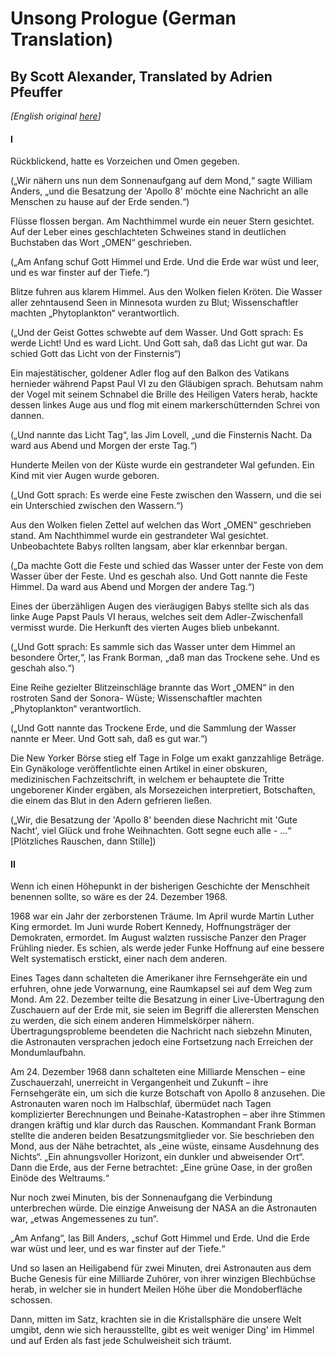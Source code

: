 # Unsong Prologue (German Translation)
## By Scott Alexander, Translated by Adrien Pfeuffer

*[English original [here](http://unsongbook.com/prologue-2/)]*

#### I

Rückblickend, hatte es Vorzeichen und Omen gegeben.

(„Wir nähern uns nun dem Sonnenaufgang auf dem Mond,“ sagte William Anders, „und die
Besatzung der 'Apollo 8' möchte eine Nachricht an alle Menschen zu hause auf der Erde senden.“)

Flüsse flossen bergan. Am Nachthimmel wurde ein neuer Stern gesichtet. Auf der Leber eines
geschlachteten Schweines stand in deutlichen Buchstaben das Wort „OMEN“ geschrieben.

(„Am Anfang schuf Gott Himmel und Erde. Und die Erde war wüst und leer, und es war finster auf
der Tiefe.“)

Blitze fuhren aus klarem Himmel. Aus den Wolken fielen Kröten. Die Wasser aller zehntausend
Seen in Minnesota wurden zu Blut; Wissenschaftler machten „Phytoplankton“ verantwortlich.

(„Und der Geist Gottes schwebte auf dem Wasser. Und Gott sprach: Es werde Licht! Und es ward
Licht. Und Gott sah, daß das Licht gut war. Da schied Gott das Licht von der Finsternis“)

Ein majestätischer, goldener Adler flog auf den Balkon des Vatikans hernieder während Papst Paul
VI zu den Gläubigen sprach. Behutsam nahm der Vogel mit seinem Schnabel die Brille des Heiligen
Vaters herab, hackte dessen linkes Auge aus und flog mit einem markerschütternden Schrei von
dannen.

(„Und nannte das Licht Tag“, las Jim Lovell, „und die Finsternis Nacht. Da ward aus Abend und 
Morgen der erste Tag.“)

Hunderte Meilen von der Küste wurde ein gestrandeter Wal gefunden. Ein Kind mit vier Augen
wurde geboren.

(„Und Gott sprach: Es werde eine Feste zwischen den Wassern, und die sei ein Unterschied
zwischen den Wassern.“)

Aus den Wolken fielen Zettel auf welchen das Wort „OMEN“ geschrieben stand. Am Nachthimmel
wurde ein gestrandeter Wal gesichtet. Unbeobachtete Babys rollten langsam, aber klar erkennbar
bergan.

(„Da machte Gott die Feste und schied das Wasser unter der Feste von dem Wasser über der Feste.
Und es geschah also. Und Gott nannte die Feste Himmel. Da ward aus Abend und Morgen der
andere Tag.“)

Eines der überzähligen Augen des vieräugigen Babys stellte sich als das linke Auge Papst Pauls VI
heraus, welches seit dem Adler-Zwischenfall vermisst wurde. Die Herkunft des vierten Auges blieb
unbekannt.

(„Und Gott sprach: Es sammle sich das Wasser unter dem Himmel an besondere Örter,“, las Frank
Borman, „daß man das Trockene sehe. Und es geschah also.“)

Eine Reihe gezielter Blitzeinschläge brannte das Wort „OMEN“ in den rostroten Sand der Sonora-
Wüste; Wissenschaftler machten „Phytoplankton“ verantwortlich.

(„Und Gott nannte das Trockene Erde, und die Sammlung der Wasser nannte er Meer. Und Gott
sah, daß es gut war.“)

Die New Yorker Börse stieg elf Tage in Folge um exakt ganzzahlige Beträge. Ein Gynäkologe
veröffentlichte einen Artikel in einer obskuren, medizinischen Fachzeitschrift, in welchem er
behauptete die Tritte ungeborener Kinder ergäben, als Morsezeichen interpretiert, Botschaften, die
einem das Blut in den Adern gefrieren ließen.

(„Wir, die Besatzung der 'Apollo 8' beenden diese Nachricht mit 'Gute Nacht', viel Glück und frohe
Weihnachten. Gott segne euch alle - ...“ [Plötzliches Rauschen, dann Stille])

#### II

Wenn ich einen Höhepunkt in der bisherigen Geschichte der Menschheit benennen sollte, so wäre es
der 24. Dezember 1968.

1968 war ein Jahr der zerborstenen Träume. Im April wurde Martin Luther King ermordet. Im Juni
wurde Robert Kennedy, Hoffnungsträger der Demokraten, ermordet. Im August walzten russische
Panzer den Prager Frühling nieder. Es schien, als werde jeder Funke Hoffnung auf eine bessere Welt
systematisch erstickt, einer nach dem anderen.

Eines Tages dann schalteten die Amerikaner ihre Fernsehgeräte ein und erfuhren, ohne jede
Vorwarnung, eine Raumkapsel sei auf dem Weg zum Mond. Am 22. Dezember teilte die Besatzung
in einer Live-Übertragung den Zuschauern auf der Erde mit, sie seien im Begriff die allerersten
Menschen zu werden, die sich einem anderen Himmelskörper nähern. Übertragungsprobleme
beendeten die Nachricht nach siebzehn Minuten, die Astronauten versprachen jedoch eine
Fortsetzung nach Erreichen der Mondumlaufbahn.

Am 24. Dezember 1968 dann schalteten eine Milliarde Menschen – eine Zuschauerzahl, unerreicht
in Vergangenheit und Zukunft – ihre Fernsehgeräte ein, um sich die kurze Botschaft von Apollo 8
anzusehen. Die Astronauten waren noch im Halbschlaf, übermüdet nach Tagen komplizierter
Berechnungen und Beinahe-Katastrophen – aber ihre Stimmen drangen kräftig und klar durch das
Rauschen. Kommandant Frank Borman stellte die anderen beiden Besatzungsmitglieder vor. Sie
beschrieben den Mond, aus der Nähe betrachtet, als „eine wüste, einsame Ausdehnung des Nichts“.
„Ein ahnungsvoller Horizont, ein dunkler und abweisender Ort“. Dann die Erde, aus der Ferne
betrachtet: „Eine grüne Oase, in der großen Einöde des Weltraums.“

Nur noch zwei Minuten, bis der Sonnenaufgang die Verbindung unterbrechen würde. Die einzige
Anweisung der NASA an die Astronauten war, „etwas Angemessenes zu tun“.

„Am Anfang“, las Bill Anders, „schuf Gott Himmel und Erde. Und die Erde war wüst und leer, und
es war finster auf der Tiefe.“

Und so lasen an Heiligabend für zwei Minuten, drei Astronauten aus dem Buche Genesis für eine
Milliarde Zuhörer, von ihrer winzigen Blechbüchse herab, in welcher sie in hundert Meilen Höhe
über die Mondoberfläche schossen.

Dann, mitten im Satz, krachten sie in die Kristallsphäre die unsere Welt umgibt, denn wie sich
herausstellte, gibt es weit weniger Ding' im Himmel und auf Erden als fast jede Schulweisheit sich
träumt.